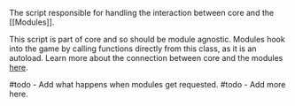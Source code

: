 The script responsible for handling the interaction between core and the [[Modules]].

This script is part of core and so should be module agnostic. Modules hook into the game by calling functions directly from this class, as it is an autoload. Learn more about the connection between core and the modules [here](Modules.md).

#todo - Add what happens when modules get requested.
#todo - Add more here.
